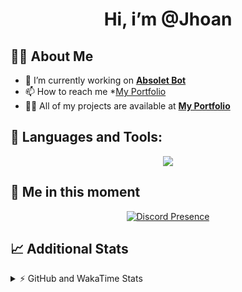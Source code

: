 <h1 align="center">Hi, i’m @Jhoan</h1>

## 🙋‍♂️ About Me

- 🔭 I’m currently working on **[Absolet Bot](https://strider.cloud)**
- 📫 How to reach me *[My Portfolio](https://jhoan.me/contact)
- 👨‍💻 All of my projects are available at **[My Portfolio](https://jhoan.me)**

## 🚀 Languages and Tools:
<p align="center">
  <a href="https://skillicons.dev">
    <img src="https://skillicons.dev/icons?i=js,ts,html,css,bootstrap,nodejs,express,vscode,neovim,vim,atom,cloudflare,git,github,discord,bots,linux,mongodb,nginx,redis,wordpress,heroku&perline=11" />
  </a>
</p>
  
## 👤 Me in this moment
<p align="center">
    <a href="https://discord.com/users/612460795124776960" target="_blank" rel="nofollow">
        <img src="https://lanyard-profile-readme.vercel.app/api/612460795124776960?idleMessage=Probably%20coding%20Absolet..." alt="Discord Presence" align="center">
    </a>
</p>

## 📈 Additional Stats
<details>
    <summary>⚡ GitHub and WakaTime Stats</summary>
    <br/>

<!--START_SECTION:waka-->
![Code Time](http://img.shields.io/badge/Code%20Time-637%20hrs%205%20mins-blue)

**🐱 My GitHub Data** 

> 📦 186.0 kB Used in GitHub's Storage 
 > 
> 🏆 259 Contributions in the Year 2023
 > 
> 💼 Opted to Hire
 > 
> 📜 4 Public Repositories 
 > 
> 🔑 43 Private Repositories 
 > 
**I'm an Early 🐤** 

```text
🌞 Morning                227 commits         ██░░░░░░░░░░░░░░░░░░░░░░░   07.80 % 
🌆 Daytime                1406 commits        ████████████░░░░░░░░░░░░░   48.30 % 
🌃 Evening                1154 commits        ██████████░░░░░░░░░░░░░░░   39.64 % 
🌙 Night                  124 commits         █░░░░░░░░░░░░░░░░░░░░░░░░   04.26 % 
```
📅 **I'm Most Productive on Saturday** 

```text
Monday                   415 commits         ████░░░░░░░░░░░░░░░░░░░░░   14.26 % 
Tuesday                  469 commits         ████░░░░░░░░░░░░░░░░░░░░░   16.11 % 
Wednesday                405 commits         ███░░░░░░░░░░░░░░░░░░░░░░   13.91 % 
Thursday                 310 commits         ███░░░░░░░░░░░░░░░░░░░░░░   10.65 % 
Friday                   389 commits         ███░░░░░░░░░░░░░░░░░░░░░░   13.36 % 
Saturday                 559 commits         █████░░░░░░░░░░░░░░░░░░░░   19.20 % 
Sunday                   364 commits         ███░░░░░░░░░░░░░░░░░░░░░░   12.50 % 
```


📊 **This Week I Spent My Time On** 

```text
🕑︎ Time Zone: America/Bogota

💬 Programming Languages: 
No Activity Tracked This Week

🔥 Editors: 
No Activity Tracked This Week

🐱‍💻 Projects: 
No Activity Tracked This Week

💻 Operating System: 
No Activity Tracked This Week
```

**I Mostly Code in JavaScript** 

```text
JavaScript               17 repos            █████████████░░░░░░░░░░░░   53.12 % 
TypeScript               8 repos             ██████░░░░░░░░░░░░░░░░░░░   25.00 % 
Java                     3 repos             ██░░░░░░░░░░░░░░░░░░░░░░░   09.38 % 
EJS                      1 repo              █░░░░░░░░░░░░░░░░░░░░░░░░   03.12 % 
SCSS                     1 repo              █░░░░░░░░░░░░░░░░░░░░░░░░   03.12 % 
```




 Last Updated on 31/05/2023 11:09:27 UTC
<!--END_SECTION:waka-->
</details>
